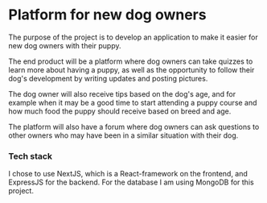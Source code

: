 # Platform for new dog owners

The purpose of the project is to develop an application to make it easier for new dog owners with their puppy.

The end product will be a platform where dog owners can take quizzes to learn more about having a puppy, as well as the opportunity to follow their dog's development by writing updates and posting pictures.

The dog owner will also receive tips based on the dog's age, and for example when it may be a good time to start attending a puppy course and how much food the puppy should receive based on breed and age.

The platform will also have a forum where dog owners can ask questions to other owners who may have been in a similar situation with their dog.

### Tech stack

I chose to use NextJS, which is a React-framework on the frontend, and ExpressJS for the backend. For the database I am using MongoDB for this project.
